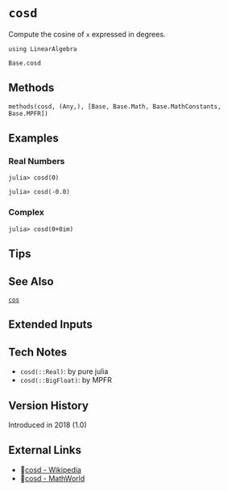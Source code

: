 # `cosd`

Compute the cosine of `x` expressed in degrees.

```@setup repl_only
using LinearAlgebra
```
```@docs
Base.cosd
```


## Methods

```@repl
methods(cosd, (Any,), [Base, Base.Math, Base.MathConstants, Base.MPFR])
```


## Examples

### Real Numbers
```jldoctest
julia> cosd(0)

julia> cosd(-0.0)
```

### Complex
```jldoctest
julia> cosd(0+0im)
```

## Tips


## See Also

[`cos`](@ref)


## Extended Inputs


## Tech Notes

- `cosd(::Real)`: by pure julia
- `cosd(::BigFloat)`: by MPFR


## Version History

Introduced in 2018 (1.0)


## External Links
- 🔗[cosd - Wikipedia](https://en.wikipedia.org/wiki/ )
- 🔗[cosd - MathWorld](https://mathworld.wolfram.com/ )
